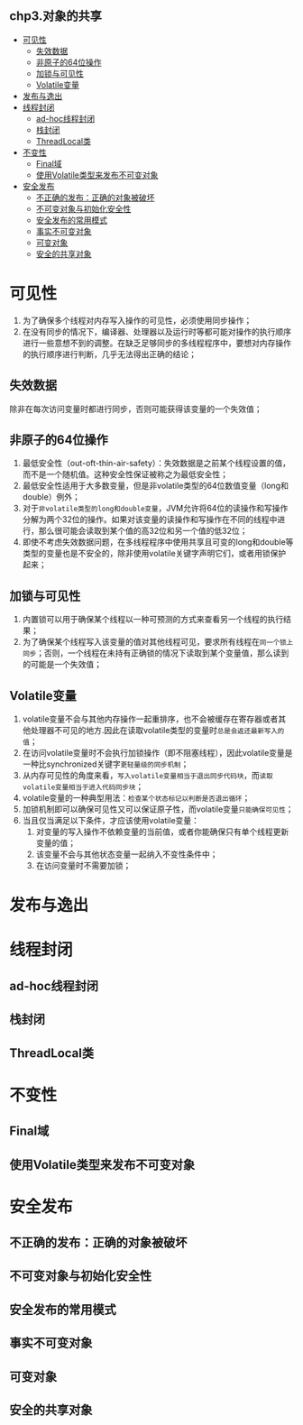 chp3.对象的共享
---
<!-- TOC -->

- [可见性](#可见性)
    - [失效数据](#失效数据)
    - [非原子的64位操作](#非原子的64位操作)
    - [加锁与可见性](#加锁与可见性)
    - [Volatile变量](#volatile变量)
- [发布与逸出](#发布与逸出)
- [线程封闭](#线程封闭)
    - [ad-hoc线程封闭](#ad-hoc线程封闭)
    - [栈封闭](#栈封闭)
    - [ThreadLocal类](#threadlocal类)
- [不变性](#不变性)
    - [Final域](#final域)
    - [使用Volatile类型来发布不可变对象](#使用volatile类型来发布不可变对象)
- [安全发布](#安全发布)
    - [不正确的发布：正确的对象被破坏](#不正确的发布正确的对象被破坏)
    - [不可变对象与初始化安全性](#不可变对象与初始化安全性)
    - [安全发布的常用模式](#安全发布的常用模式)
    - [事实不可变对象](#事实不可变对象)
    - [可变对象](#可变对象)
    - [安全的共享对象](#安全的共享对象)

<!-- /TOC -->
# 可见性
1. 为了确保多个线程对内存写入操作的可见性，必须使用同步操作；
2. 在没有同步的情况下，编译器、处理器以及运行时等都可能对操作的执行顺序进行一些意想不到的调整。在缺乏足够同步的多线程程序中，要想对内存操作的执行顺序进行判断，几乎无法得出正确的结论；
## 失效数据
除非在每次访问变量时都进行同步，否则可能获得该变量的一个失效值；
## 非原子的64位操作
1. 最低安全性（out-oft-thin-air-safety）：失效数据是之前某个线程设置的值，而不是一个随机值。这种安全性保证被称之为最低安全性；
2. 最低安全性适用于大多数变量，但是非volatile类型的64位数值变量（long和double）例外；
3. 对于`非volatile类型的long和double变量`，JVM允许将64位的读操作和写操作分解为两个32位的操作。如果对该变量的读操作和写操作在不同的线程中进行，那么很可能会读取到某个值的高32位和另一个值的低32位；
4. 即使不考虑失效数据问题，在多线程程序中使用共享且可变的long和double等类型的变量也是不安全的，除非使用volatile关键字声明它们，或者用锁保护起来；
## 加锁与可见性
1. 内置锁可以用于确保某个线程以一种可预测的方式来查看另一个线程的执行结果；
2. 为了确保某个线程写入该变量的值对其他线程可见，要求所有线程在`同一个锁上同步`；否则，一个线程在未持有正确锁的情况下读取到某个变量值，那么读到的可能是一个失效值；
## Volatile变量
1. volatile变量不会与其他内存操作一起重排序，也不会被缓存在寄存器或者其他处理器不可见的地方.因此在读取volatile类型的变量时`总是会返还最新写入的值`；
2. 在访问volatile变量时不会执行加锁操作（即不阻塞线程），因此volatile变量是一种比synchronized关键字`更轻量级的同步机制`；
3. 从内存可见性的角度来看，`写入volatile变量相当于退出同步代码块`，而`读取volatile变量相当于进入代码同步块`；
4. volatile变量的一种典型用法：`检查某个状态标记以判断是否退出循环`；
5. 加锁机制即可以确保可见性又可以保证原子性，而volatile变量`只能确保可见性`；
6. 当且仅当满足以下条件，才应该使用volatile变量：
    1. 对变量的写入操作不依赖变量的当前值，或者你能确保只有单个线程更新变量的值；
    2. 该变量不会与其他状态变量一起纳入不变性条件中；
    3. 在访问变量时不需要加锁；

# 发布与逸出

# 线程封闭
## ad-hoc线程封闭
## 栈封闭
## ThreadLocal类

# 不变性
## Final域
## 使用Volatile类型来发布不可变对象

# 安全发布
## 不正确的发布：正确的对象被破坏
## 不可变对象与初始化安全性
## 安全发布的常用模式
## 事实不可变对象
## 可变对象
## 安全的共享对象
